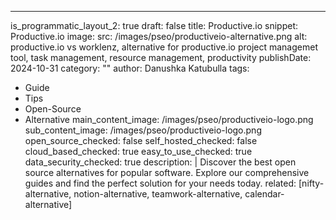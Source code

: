---
is_programmatic_layout_2: true
draft: false
title: Productive.io
snippet: Productive.io
image:
  src: /images/pseo/productiveio-alternative.png
  alt: productive.io vs worklenz, alternative for productive.io project managemet tool, task management, resource management, productivity
publishDate: 2024-10-31
category: ""
author: Danushka Katubulla
tags:
  - Guide
  - Tips
  - Open-Source
  - Alternative
main_content_image: /images/pseo/productiveio-logo.png
sub_content_image: /images/pseo/productiveio-logo.png
open_source_checked: false
self_hosted_checked: false
cloud_based_checked: true
easy_to_use_checked: true
data_security_checked: true
description: |
   Discover the best open source alternatives for popular software. Explore our comprehensive guides and find the perfect solution for your needs today.
related: [nifty-alternative, notion-alternative, teamwork-alternative, calendar-alternative]